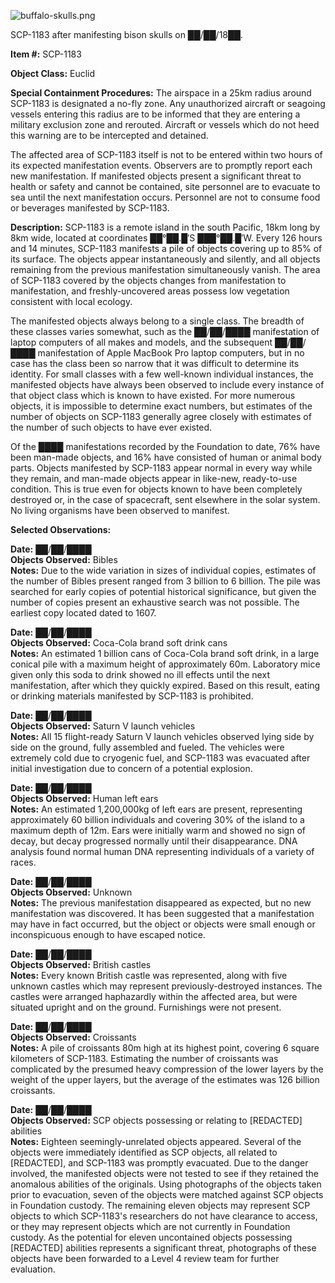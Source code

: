 ![buffalo-skulls.png](http://scp-wiki.wdfiles.com/local--files/scp-1183/buffalo-skulls.png)

SCP-1183 after manifesting bison skulls on ██/██/18██.

**Item #:** SCP-1183

**Object Class:** Euclid

**Special Containment Procedures:** The airspace in a 25km radius around SCP-1183 is designated a no-fly zone. Any unauthorized aircraft or seagoing vessels entering this radius are to be informed that they are entering a military exclusion zone and rerouted. Aircraft or vessels which do not heed this warning are to be intercepted and detained.

The affected area of SCP-1183 itself is not to be entered within two hours of its expected manifestation events. Observers are to promptly report each new manifestation. If manifested objects present a significant threat to health or safety and cannot be contained, site personnel are to evacuate to sea until the next manifestation occurs. Personnel are not to consume food or beverages manifested by SCP-1183.

**Description:** SCP-1183 is a remote island in the south Pacific, 18km long by 8km wide, located at coordinates ██°██.█′S ███°██.█′W. Every 126 hours and 14 minutes, SCP-1183 manifests a pile of objects covering up to 85% of its surface. The objects appear instantaneously and silently, and all objects remaining from the previous manifestation simultaneously vanish. The area of SCP-1183 covered by the objects changes from manifestation to manifestation, and freshly-uncovered areas possess low vegetation consistent with local ecology.

The manifested objects always belong to a single class. The breadth of these classes varies somewhat, such as the ██/██/████ manifestation of laptop computers of all makes and models, and the subsequent ██/██/████ manifestation of Apple MacBook Pro laptop computers, but in no case has the class been so narrow that it was difficult to determine its identity. For small classes with a few well-known individual instances, the manifested objects have always been observed to include every instance of that object class which is known to have existed. For more numerous objects, it is impossible to determine exact numbers, but estimates of the number of objects on SCP-1183 generally agree closely with estimates of the number of such objects to have ever existed.

Of the ████ manifestations recorded by the Foundation to date, 76% have been man-made objects, and 16% have consisted of human or animal body parts. Objects manifested by SCP-1183 appear normal in every way while they remain, and man-made objects appear in like-new, ready-to-use condition. This is true even for objects known to have been completely destroyed or, in the case of spacecraft, sent elsewhere in the solar system. No living organisms have been observed to manifest.

**Selected Observations:**

**Date:** ██/██/████  
**Objects Observed:** Bibles  
**Notes:** Due to the wide variation in sizes of individual copies, estimates of the number of Bibles present ranged from 3 billion to 6 billion. The pile was searched for early copies of potential historical significance, but given the number of copies present an exhaustive search was not possible. The earliest copy located dated to 1607.

**Date:** ██/██/████  
**Objects Observed:** Coca-Cola brand soft drink cans  
**Notes:** An estimated 1 billion cans of Coca-Cola brand soft drink, in a large conical pile with a maximum height of approximately 60m. Laboratory mice given only this soda to drink showed no ill effects until the next manifestation, after which they quickly expired. Based on this result, eating or drinking materials manifested by SCP-1183 is prohibited.

**Date:** ██/██/████  
**Objects Observed:** Saturn V launch vehicles  
**Notes:** All 15 flight-ready Saturn V launch vehicles observed lying side by side on the ground, fully assembled and fueled. The vehicles were extremely cold due to cryogenic fuel, and SCP-1183 was evacuated after initial investigation due to concern of a potential explosion.

**Date:** ██/██/████  
**Objects Observed:** Human left ears  
**Notes:** An estimated 1,200,000kg of left ears are present, representing approximately 60 billion individuals and covering 30% of the island to a maximum depth of 12m. Ears were initially warm and showed no sign of decay, but decay progressed normally until their disappearance. DNA analysis found normal human DNA representing individuals of a variety of races.

**Date:** ██/██/████  
**Objects Observed:** Unknown  
**Notes:** The previous manifestation disappeared as expected, but no new manifestation was discovered. It has been suggested that a manifestation may have in fact occurred, but the object or objects were small enough or inconspicuous enough to have escaped notice.

**Date:** ██/██/████  
**Objects Observed:** British castles  
**Notes:** Every known British castle was represented, along with five unknown castles which may represent previously-destroyed instances. The castles were arranged haphazardly within the affected area, but were situated upright and on the ground. Furnishings were not present.

**Date:** ██/██/████  
**Objects Observed:** Croissants  
**Notes:** A pile of croissants 80m high at its highest point, covering 6 square kilometers of SCP-1183. Estimating the number of croissants was complicated by the presumed heavy compression of the lower layers by the weight of the upper layers, but the average of the estimates was 126 billion croissants.

**Date:** ██/██/████  
**Objects Observed:** SCP objects possessing or relating to \[REDACTED\] abilities  
**Notes:** Eighteen seemingly-unrelated objects appeared. Several of the objects were immediately identified as SCP objects, all related to \[REDACTED\], and SCP-1183 was promptly evacuated. Due to the danger involved, the manifested objects were not tested to see if they retained the anomalous abilities of the originals. Using photographs of the objects taken prior to evacuation, seven of the objects were matched against SCP objects in Foundation custody. The remaining eleven objects may represent SCP objects to which SCP-1183's researchers do not have clearance to access, or they may represent objects which are not currently in Foundation custody. As the potential for eleven uncontained objects possessing \[REDACTED\] abilities represents a significant threat, photographs of these objects have been forwarded to a Level 4 review team for further evaluation.